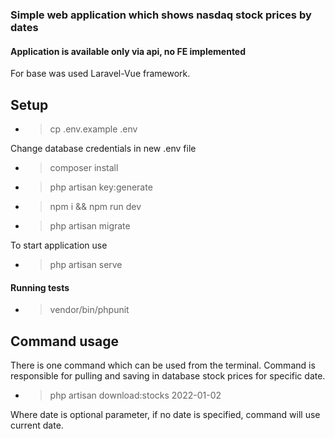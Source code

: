 ### Simple web application which shows nasdaq stock prices by dates

#### Application is available only via api, no FE implemented

For base was used Laravel-Vue framework.<br>

## Setup
- >cp .env.example .env

Change database credentials in new .env file
- >composer install
- >php artisan key:generate
- >npm i && npm run dev
- >php artisan migrate


To start application use
- >php artisan serve

#### Running tests
- > vendor/bin/phpunit


## Command usage

There is one command which can be used from the terminal. Command is responsible for pulling and saving in database stock prices for specific date.<br>

- >php artisan download:stocks 2022-01-02
  > 
Where date is optional parameter, if no date is specified, command will use current date.

